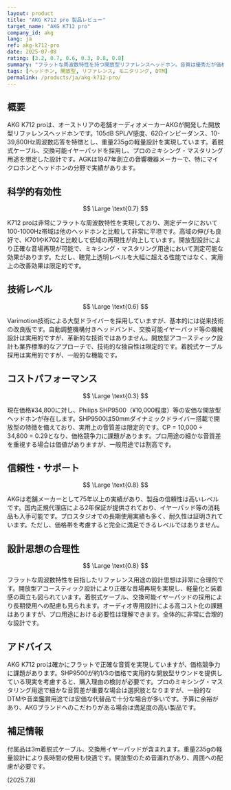 ```yaml
---
layout: product
title: "AKG K712 pro 製品レビュー"
target_name: "AKG K712 pro"
company_id: akg
lang: ja
ref: akg-k712-pro
date: 2025-07-08
rating: [3.2, 0.7, 0.6, 0.3, 0.8, 0.8]
summary: "フラットな周波数特性を持つ開放型リファレンスヘッドホン。音質は優秀だが価格競争力に課題があり、安価な代替品が存在。"
tags: [ヘッドホン, 開放型, リファレンス, モニタリング, DTM]
permalink: /products/ja/akg-k712-pro/
---
```


## 概要

AKG K712 proは、オーストリアの老舗オーディオメーカーAKGが開発した開放型リファレンスヘッドホンです。105dB SPL/V感度、62Ωインピーダンス、10-39,800Hz周波数応答を特徴とし、重量235gの軽量設計を実現しています。着脱式ケーブル、交換可能イヤーパッドを採用し、プロのミキシング・マスタリング用途を想定した設計です。AGKは1947年創立の音響機器メーカーで、特にマイクロホンとヘッドホンの分野で実績があります。

## 科学的有効性

$$ \Large \text{0.7} $$

K712 proは非常にフラットな周波数特性を実現しており、測定データにおいて100-1000Hz帯域は他のヘッドホンと比較して非常に平坦です。高域の伸びも良好で、K701やK702と比較して低域の再現性が向上しています。開放型設計により正確な音場再現が可能で、ミキシング・マスタリング用途において測定可能な効果があります。ただし、聴覚上透明レベルを大幅に超える性能ではなく、実用上の改善効果は限定的です。

## 技術レベル

$$ \Large \text{0.6} $$

Varimotion技術による大型ドライバーを採用していますが、基本的には従来技術の改良版です。自動調整機構付きヘッドバンド、交換可能イヤーパッド等の機械設計は実用的ですが、革新的な技術ではありません。開放型アコースティック設計も業界標準的なアプローチで、技術的な独自性は限定的です。着脱式ケーブル採用は実用的ですが、一般的な機能です。

## コストパフォーマンス

$$ \Large \text{0.3} $$

現在価格¥34,800に対し、Philips SHP9500（¥10,000程度）等の安価な開放型ヘッドホンが存在します。SHP9500は50mmダイナミックドライバー搭載で開放型の特徴を備えており、実用上の音質差は限定的です。CP = 10,000 ÷ 34,800 = 0.29となり、価格競争力に課題があります。プロ用途の細かな音質差を重視する場合は価値がありますが、一般用途では割高です。

## 信頼性・サポート

$$ \Large \text{0.8} $$

AKGは老舗メーカーとして75年以上の実績があり、製品の信頼性は高いレベルです。国内正規代理店による2年保証が提供されており、イヤーパッド等の消耗品も入手可能です。プロスタジオでの長期使用実績も多く、耐久性は証明されています。ただし、価格帯を考慮すると完全に満足できるレベルではありません。

## 設計思想の合理性

$$ \Large \text{0.8} $$

フラットな周波数特性を目指したリファレンス用途の設計思想は非常に合理的です。開放型アコースティック設計により正確な音場再現を実現し、軽量化と装着感の両立も図られています。着脱式ケーブル、交換可能イヤーパッドの採用により長期使用への配慮も見られます。オーディオ専用設計による高コスト化の課題はありますが、プロ用途における必要性は理解できます。全体的に非常に合理的な設計です。

## アドバイス

AKG K712 proは確かにフラットで正確な音質を実現していますが、価格競争力に課題があります。SHP9500が約1/3の価格で実用的な開放型サウンドを提供している現実を考慮すると、購入理由の検討が必要です。プロのミキシング・マスタリング用途で細かな音質差が重要な場合は選択肢となりますが、一般的なDTMや音楽鑑賞用途では安価な代替品で十分な場合が多いです。予算に余裕があり、AKGブランドへのこだわりがある場合は満足度の高い製品です。

## 補足情報

付属品は3m着脱式ケーブル、交換用イヤーパッドが含まれます。重量235gの軽量設計により長時間の使用も快適です。開放型のため音漏れがあり、周囲への配慮が必要です。

(2025.7.8)